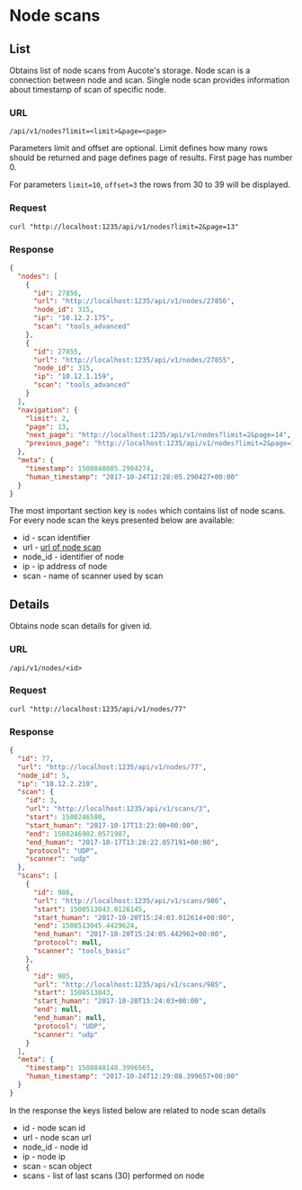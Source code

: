 # Node scans

## <a name="list">List</a>

Obtains list of node scans from Aucote's storage. Node scan is a connection between node and scan.
Single node scan provides information about timestamp of scan of specific node.

### URL

```
/api/v1/nodes?limit=<limit>&page=<page>
```

Parameters limit and offset are optional. Limit defines how many rows should be returned 
and page defines page of results. First page has number 0.

For parameters `limit=10`, `offset=3` the rows from 30 to 39 will be displayed.

### Request

```
curl "http://localhost:1235/api/v1/nodes?limit=2&page=13"
```

### Response

```json
{
  "nodes": [
    {
      "id": 27856,
      "url": "http://localhost:1235/api/v1/nodes/27856",
      "node_id": 315,
      "ip": "10.12.2.175",
      "scan": "tools_advanced"
    },
    {
      "id": 27855,
      "url": "http://localhost:1235/api/v1/nodes/27855",
      "node_id": 315,
      "ip": "10.12.1.159",
      "scan": "tools_advanced"
    }
  ],
  "navigation": {
    "limit": 2,
    "page": 13,
    "next_page": "http://localhost:1235/api/v1/nodes?limit=2&page=14",
    "previous_page": "http://localhost:1235/api/v1/nodes?limit=2&page=12"
  },
  "meta": {
    "timestamp": 1508848085.2904274,
    "human_timestamp": "2017-10-24T12:28:05.290427+00:00"
  }
}
```

The most important section key is `nodes` which contains list of node scans. 
For every node scan the keys presented below are available:

* id - scan identifier
* url - [url of node scan](node_scans.md#details)
* node_id - identifier of node
* ip - ip address of node
* scan - name of scanner used by scan

## <a name="details">Details</a>

Obtains node scan details for given id.

### URL

```
/api/v1/nodes/<id>
```

### Request

```
curl "http://localhost:1235/api/v1/nodes/77"
```

### Response

```json
{
  "id": 77,
  "url": "http://localhost:1235/api/v1/nodes/77",
  "node_id": 5,
  "ip": "10.12.2.210",
  "scan": {
    "id": 3,
    "url": "http://localhost:1235/api/v1/scans/3",
    "start": 1508246580,
    "start_human": "2017-10-17T13:23:00+00:00",
    "end": 1508246902.0571907,
    "end_human": "2017-10-17T13:28:22.057191+00:00",
    "protocol": "UDP",
    "scanner": "udp"
  },
  "scans": [
    {
      "id": 986,
      "url": "http://localhost:1235/api/v1/scans/986",
      "start": 1508513043.0126145,
      "start_human": "2017-10-20T15:24:03.012614+00:00",
      "end": 1508513045.4429624,
      "end_human": "2017-10-20T15:24:05.442962+00:00",
      "protocol": null,
      "scanner": "tools_basic"
    },
    {
      "id": 985,
      "url": "http://localhost:1235/api/v1/scans/985",
      "start": 1508513043,
      "start_human": "2017-10-20T15:24:03+00:00",
      "end": null,
      "end_human": null,
      "protocol": "UDP",
      "scanner": "udp"
    }
  ],
  "meta": {
    "timestamp": 1508848148.3996565,
    "human_timestamp": "2017-10-24T12:29:08.399657+00:00"
  }
}
```

In the response the keys listed below are related to node scan details

* id - node scan id
* url - node scan url
* node_id - node id
* ip - node ip
* scan - scan object
* scans - list of last scans (30) performed on node
